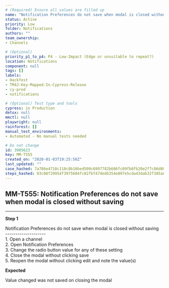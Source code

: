 ```yaml
---
# (Required) Ensure all values are filled up
name: "Notification Preferences do not save when modal is closed without saving"
status: Active
priority: Low
folder: Notifications
authors: ""
team_ownership: 
- Channels

# (Optional)
priority_p1_to_p4: P4 - Low-Impact (Edge or unsuitable to repeat?)
location: Notifications
component: null
tags: []
labels: 
- Hackfest
- TM4J-Key-Mapped-In-Cypress-Release
- cy-prod
- notifications

# (Optional) Test type and tools
cypress: in Production
detox: null
mmctl: null
playwright: null
rainforest: []
manual_test_environments: 
- Automated - No manual tests needed

# Do not change
id: 3905623
key: MM-T555
created_on: "2020-01-03T19:25:56Z"
last_updated: ""
case_hashed: 7a786e4710c118c8b16bed509c6997782b606fc09fb0fb20e2f7c86d8010ceb9f0fc720facd185ae77acfc306905ccd7
steps_hashed: 03c08f29954f3975604fc02fbf47dedb354e897e5cda43dab32f385a8c28fb349fba5c3fd6ccf6d700c63b00ded50e75
---
```


<!-- (Auto-generated) Based on frontmatter's "key" and "name" -->

## MM-T555: Notification Preferences do not save when modal is closed without saving

---

**Step 1**

Notification Preferences do not save when modal is closed without saving\
\--------------------\
1\. Open a channel\
2\. Open Notification Preferences\
3\. Change the radio button value for any of these setting\
4\. Close the modal without clicking save\
5\. Reopen the modal without clicking edit and note the value(s)

**Expected**

Value changed was not saved on closing the modal
